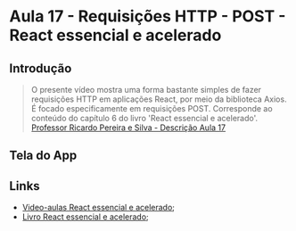 # Aula 17 - Requisições HTTP - POST - React essencial e acelerado

## Introdução
> O presente vídeo mostra uma forma bastante simples de fazer requisições HTTP em aplicações React, por meio da biblioteca Axios. É focado especificamente em requisições POST. Corresponde ao conteúdo do capítulo 6 do livro 'React essencial e acelerado'.
[Professor Ricardo Pereira e Silva - Descrição Aula 17](https://www.youtube.com/watch?v=ndVV5Wnl1mk&ab_channel=ModelagemOrientadaaObjetoscomUML)

## Tela do App



## Links
- [Video-aulas React essencial e acelerado](https://www.youtube.com/watch?v=Wdto4xO981g&list=PLQb3t1uw-rpFCJlfyglJkJ_8Zz_gMIa7A&index=1&ab_channel=ModelagemOrientadaaObjetoscomUML);
- [Livro React essencial e acelerado](https://www.amazon.com.br/React-essencial-acelerado-Ricardo-Pereira-ebook/dp/B0CS4MT24K/ref=sr_1_1?crid=KYMXD3Y1SRYA&keywords=react+essencial+e+acelerado&qid=1705929956&sprefix=react+essen%2Caps%2C191&sr=8-1);
